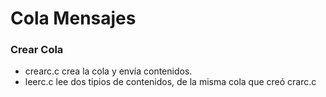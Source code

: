 # Cola Mensajes

### Crear Cola

- crearc.c crea la cola y envía contenidos.
- leerc.c lee dos tipios de contenidos, de la misma cola que creó crarc.c



